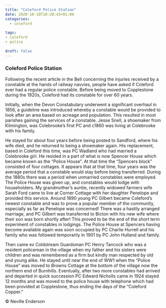 ```yaml
---
title: "Coleford Police Station"
date: 2020-10-18T10:20:43+01:00
categories:
  - coleford
  
tags:
- coleford
- police
  
draft: false
---
```


### Coleford Police Station
Following the recent article in the Bell concerning the injuries received by a constable at the hands of railway navvies, people have asked if Coleford ever had a regular police constable.
Before being moved to Copplestone during the 1920s, Coleford had its constable for over 60 years.

Initially, when the Devon Constabulary underwent a significant overhaul in 1856, a guideline was introduced whereby a constable would be provided to look after an area based on acreage and population. This resulted in most parishes gaining the services of a constable. Jesse Snell, a shoemaker from Kilmington, was Colebrooke’s first PC and c1860 was living at Colebrooke with his family.

He stayed for about four years before being posted to Sandford, where his wife died, and he returned to being a shoemaker again. His replacement, based in Coleford this time, was PC Wadland who had married a Colebrooke girl. He resided in a part of what is now Spencer House which became known as the “Police House”. At that time the “Spencers block” consisted of four cottages. It appears that at that time, four years was the average period that a constable would stay before being transferred. During the 1880s there was a period when unmarried constables were employed. The Police House was given up, and constables would lodge with householders. My grandmother’s auntie, recently widowed farmers wife Sarah Ford came to live at Corner Cottage with her daughter Penelope and provided this service. Around 1890 young PC Gilbert became Coleford’s newest constable and was to prove a popular member of the community, especially as far as Penelope was concerned! There was a hastily arranged marriage, and PC Gilbert was transferred to Bicton with his new wife where their son was born shortly after! This proved to be the end of the short term experiment of constables in lodgings. The Police House at Spencers having become available again was soon occupied by PC Charlie Hurrell and his family who was followed temporarily in 1901 by PC John Hulland and family. 

Then came ex Coldstream Guardsman PC Henry Tancock who was a resident policeman in the village when my father and his sisters were children and was remembered as a firm but kindly man respected by old and young alike. He stayed until near the end of WW1 when the “Police House” was moved to Browns Cottage at the bottom of the village now the northern end of Burnhills. Eventually, after two more constables had arrived and departed in quick succession PC Edward Nicholls came in 1924 stayed 12 months and was moved to the police house with telephone which had been provided at Copplestone, thus ending the days of the “Coleford Copper.”

© Neville Enderson
